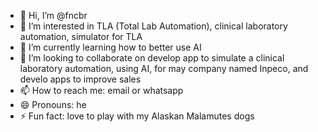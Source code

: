 - 👋 Hi, I’m @fncbr
- 👀 I’m interested in TLA (Total Lab Automation), clinical laboratory automation, simulator for TLA 
- 🌱 I’m currently learning how to better use AI
- 💞️ I’m looking to collaborate on develop app to simulate a clinical laboratory automation, using AI, for may company named Inpeco, and develo apps to improve sales 
- 📫 How to reach me: email or whatsapp
- 😄 Pronouns: he
- ⚡ Fun fact: love to play with my Alaskan Malamutes dogs

<!---
fncbr/fncbr is a ✨ special ✨ repository because its `README.md` (this file) appears on your GitHub profile.
You can click the Preview link to take a look at your changes.
--->
